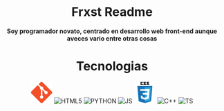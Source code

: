 <div align="center">
<h1>Frxst Readme</h1>
</div>

<div align="center">
<p><b>
Soy programador novato, centrado en desarrollo web front-end aunque aveces vario entre otras cosas<br>
</b></p>
</div>

<!--Plantilla:
<img src="" alt="" width="50px"/>
-->

<div align="center">
<h1>Tecnologias</h1>
</div>

<div align="center">
 <img src="https://raw.githubusercontent.com/devicons/devicon/master/icons/git/git-original.svg" width=50></img>
 <img src="https://upload.wikimedia.org/wikipedia/commons/thumb/6/61/HTML5_logo_and_wordmark.svg/512px-HTML5_logo_and_wordmark.svg.png" alt="HTML5" width="50px"/>
 <img src="https://upload.wikimedia.org/wikipedia/commons/thumb/c/c3/Python-logo-notext.svg/1200px-Python-logo-notext.svg.png" alt="PYTHON" width="50px"/>
 <img src="https://upload.wikimedia.org/wikipedia/commons/thumb/9/99/Unofficial_JavaScript_logo_2.svg/1200px-Unofficial_JavaScript_logo_2.svg.png" alt="JS" width="50px"/>
 <img src="https://raw.githubusercontent.com/devicons/devicon/master/icons/css3/css3-original-wordmark.svg" alt="CSS" width="50px"/>
 <img src="https://upload.wikimedia.org/wikipedia/commons/thumb/1/18/ISO_C%2B%2B_Logo.svg/306px-ISO_C%2B%2B_Logo.svg.png" alt="C++" width="50px"/>
 <img src="https://upload.wikimedia.org/wikipedia/commons/thumb/4/4c/Typescript_logo_2020.svg/1024px-Typescript_logo_2020.svg.png" alt="TS" width="50px"/>
 <br>
</div>
